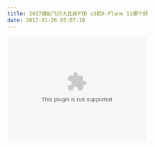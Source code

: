 ```yaml
---
title: 2017模拟飞行大比拼P3D v3和X-Plane 11哪个好
date: 2017-01-26 05:07:18
---
```


<embed src="http://cdn.aixifan.com/player/ACFlashPlayer.out.swf?vid=4788935&ref=http://www.acfun.cn/v/ac3427192" height="240" width="320"/>
